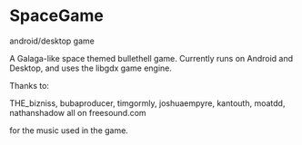 # SpaceGame
android/desktop game

A Galaga-like space themed bullethell game.  Currently runs on Android and Desktop, and uses the libgdx game engine. 

Thanks to:

THE_bizniss, bubaproducer, timgormly, joshuaempyre, kantouth, moatdd, nathanshadow all on freesound.com

for the music used in the game.
